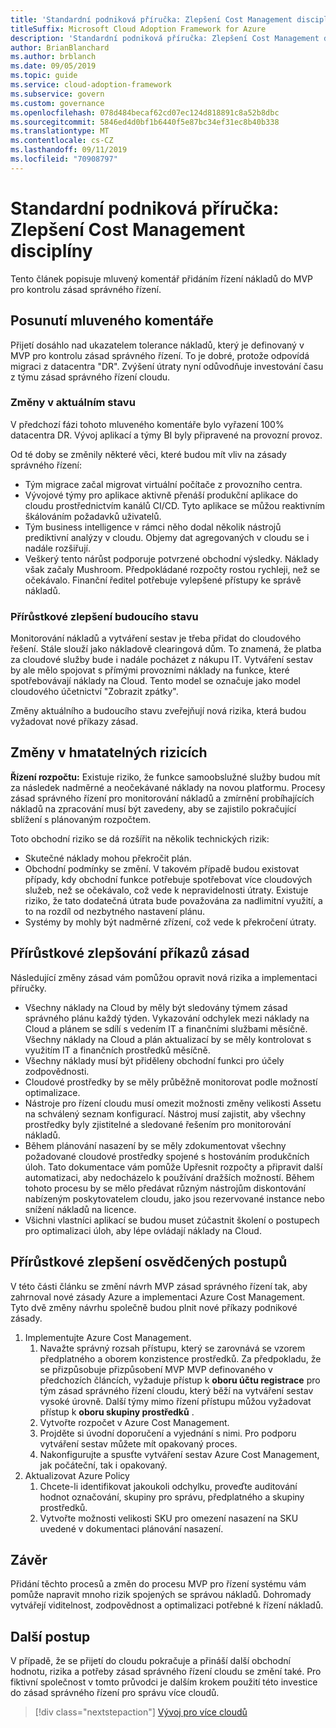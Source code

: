```yaml
---
title: 'Standardní podniková příručka: Zlepšení Cost Management disciplíny'
titleSuffix: Microsoft Cloud Adoption Framework for Azure
description: 'Standardní podniková příručka: Zlepšení Cost Management disciplíny'
author: BrianBlanchard
ms.author: brblanch
ms.date: 09/05/2019
ms.topic: guide
ms.service: cloud-adoption-framework
ms.subservice: govern
ms.custom: governance
ms.openlocfilehash: 078d484becaf62cd07ec124d818891c8a52b8dbc
ms.sourcegitcommit: 5846ed4d0bf1b6440f5e87bc34ef31ec8b40b338
ms.translationtype: MT
ms.contentlocale: cs-CZ
ms.lasthandoff: 09/11/2019
ms.locfileid: "70908797"
---
```

# <a name="standard-enterprise-guide-improve-the-cost-management-discipline"></a>Standardní podniková příručka: Zlepšení Cost Management disciplíny

Tento článek popisuje mluvený komentář přidáním řízení nákladů do MVP pro kontrolu zásad správného řízení.

## <a name="advancing-the-narrative"></a>Posunutí mluveného komentáře

Přijetí dosáhlo nad ukazatelem tolerance nákladů, který je definovaný v MVP pro kontrolu zásad správného řízení. To je dobré, protože odpovídá migraci z datacentra "DR". Zvýšení útraty nyní odůvodňuje investování času z týmu zásad správného řízení cloudu.

### <a name="changes-in-the-current-state"></a>Změny v aktuálním stavu

V předchozí fázi tohoto mluveného komentáře bylo vyřazení 100% datacentra DR. Vývoj aplikací a týmy BI byly připravené na provozní provoz.

Od té doby se změnily některé věci, které budou mít vliv na zásady správného řízení:

- Tým migrace začal migrovat virtuální počítače z provozního centra.
- Vývojové týmy pro aplikace aktivně přenáší produkční aplikace do cloudu prostřednictvím kanálů CI/CD. Tyto aplikace se můžou reaktivním škálováním požadavků uživatelů.
- Tým business intelligence v rámci něho dodal několik nástrojů prediktivní analýzy v cloudu. Objemy dat agregovaných v cloudu se i nadále rozšiřují.
- Veškerý tento nárůst podporuje potvrzené obchodní výsledky. Náklady však začaly Mushroom. Předpokládané rozpočty rostou rychleji, než se očekávalo. Finanční ředitel potřebuje vylepšené přístupy ke správě nákladů.

### <a name="incrementally-improve-the-future-state"></a>Přírůstkové zlepšení budoucího stavu

Monitorování nákladů a vytváření sestav je třeba přidat do cloudového řešení. Stále slouží jako nákladově clearingová dům. To znamená, že platba za cloudové služby bude i nadále pocházet z nákupu IT. Vytváření sestav by ale mělo spojovat s přímými provozními náklady na funkce, které spotřebovávají náklady na Cloud. Tento model se označuje jako model cloudového účetnictví "Zobrazit zpátky".

Změny aktuálního a budoucího stavu zveřejňují nová rizika, která budou vyžadovat nové příkazy zásad.

## <a name="changes-in-tangible-risks"></a>Změny v hmatatelných rizicích

**Řízení rozpočtu:** Existuje riziko, že funkce samoobslužné služby budou mít za následek nadměrné a neočekávané náklady na novou platformu. Procesy zásad správného řízení pro monitorování nákladů a zmírnění probíhajících nákladů na zpracování musí být zavedeny, aby se zajistilo pokračující sblížení s plánovaným rozpočtem.

Toto obchodní riziko se dá rozšířit na několik technických rizik:

- Skutečné náklady mohou překročit plán.
- Obchodní podmínky se změní. V takovém případě budou existovat případy, kdy obchodní funkce potřebuje spotřebovat více cloudových služeb, než se očekávalo, což vede k nepravidelnosti útraty. Existuje riziko, že tato dodatečná útrata bude považována za nadlimitní využití, a to na rozdíl od nezbytného nastavení plánu.
- Systémy by mohly být nadměrné zřízení, což vede k překročení útraty.

## <a name="incremental-improvement-of-the-policy-statements"></a>Přírůstkové zlepšování příkazů zásad

Následující změny zásad vám pomůžou opravit nová rizika a implementaci příručky.

- Všechny náklady na Cloud by měly být sledovány týmem zásad správného plánu každý týden. Vykazování odchylek mezi náklady na Cloud a plánem se sdílí s vedením IT a finančními službami měsíčně. Všechny náklady na Cloud a plán aktualizací by se měly kontrolovat s využitím IT a finančních prostředků měsíčně.
- Všechny náklady musí být přiděleny obchodní funkci pro účely zodpovědnosti.
- Cloudové prostředky by se měly průběžně monitorovat podle možností optimalizace.
- Nástroje pro řízení cloudu musí omezit možnosti změny velikosti Assetu na schválený seznam konfigurací. Nástroj musí zajistit, aby všechny prostředky byly zjistitelné a sledované řešením pro monitorování nákladů.
- Během plánování nasazení by se měly zdokumentovat všechny požadované cloudové prostředky spojené s hostováním produkčních úloh. Tato dokumentace vám pomůže Upřesnit rozpočty a připravit další automatizaci, aby nedocházelo k používání dražších možností. Během tohoto procesu by se mělo předávat různým nástrojům diskontování nabízeným poskytovatelem cloudu, jako jsou rezervované instance nebo snížení nákladů na licence.
- Všichni vlastníci aplikací se budou muset zúčastnit školení o postupech pro optimalizaci úloh, aby lépe ovládají náklady na Cloud.

## <a name="incremental-improvement-of-the-best-practices"></a>Přírůstkové zlepšení osvědčených postupů

V této části článku se změní návrh MVP zásad správného řízení tak, aby zahrnoval nové zásady Azure a implementaci Azure Cost Management. Tyto dvě změny návrhu společně budou plnit nové příkazy podnikové zásady.

1. Implementujte Azure Cost Management.
    1. Navažte správný rozsah přístupu, který se zarovnává se vzorem předplatného a oborem konzistence prostředků. Za předpokladu, že se přizpůsobuje přizpůsobení MVP MVP definovaného v předchozích článcích, vyžaduje přístup k **oboru účtu registrace** pro tým zásad správného řízení cloudu, který běží na vytváření sestav vysoké úrovně. Další týmy mimo řízení přístupu můžou vyžadovat přístup k **oboru skupiny prostředků** .
    1. Vytvořte rozpočet v Azure Cost Management.
    1. Projděte si úvodní doporučení a vyjednání s nimi. Pro podporu vytváření sestav můžete mít opakovaný proces.
    1. Nakonfigurujte a spusťte vytváření sestav Azure Cost Management, jak počáteční, tak i opakovaný.
2. Aktualizovat Azure Policy
    1. Chcete-li identifikovat jakoukoli odchylku, proveďte auditování hodnot označování, skupiny pro správu, předplatného a skupiny prostředků.
    1. Vytvořte možnosti velikosti SKU pro omezení nasazení na SKU uvedené v dokumentaci plánování nasazení.

## <a name="conclusion"></a>Závěr

Přidání těchto procesů a změn do procesu MVP pro řízení systému vám pomůže napravit mnoho rizik spojených se správou nákladů. Dohromady vytvářejí viditelnost, zodpovědnost a optimalizaci potřebné k řízení nákladů.

## <a name="next-steps"></a>Další postup

V případě, že se přijetí do cloudu pokračuje a přináší další obchodní hodnotu, rizika a potřeby zásad správného řízení cloudu se změní také. Pro fiktivní společnost v tomto průvodci je dalším krokem použití této investice do zásad správného řízení pro správu více cloudů.

> [!div class="nextstepaction"]
> [Vývoj pro více cloudů](./multicloud-evolution.md)
